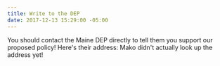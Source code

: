 ```yaml
---
title: Write to the DEP
date: 2017-12-13 15:29:00 -05:00
---
```


You should contact the Maine DEP directly to tell them you support our proposed policy!
Here's their address:
Mako didn't actually look up the address yet!
